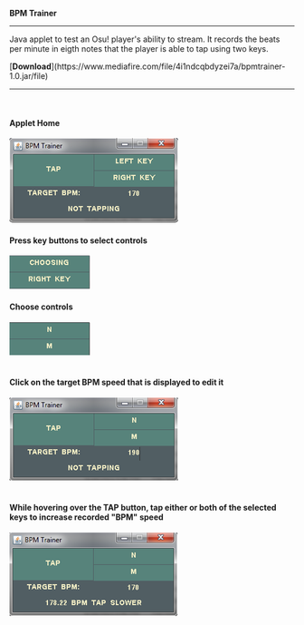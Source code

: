 <b>BPM Trainer</b>
<br><hr>
<p>
Java applet to test an Osu! player's ability to stream. 
It records the beats per minute in eigth notes that the player is able to tap using two keys.
</p>
[<b>Download</b>](https://www.mediafire.com/file/4i1ndcqbdyzei7a/bpmtrainer-1.0.jar/file)
<hr><br>

<h4>Applet Home</h4>
<div><img src="1.png" />
<br>
<h4>Press key buttons to select controls</h4>
<div><img src="2.png" /></div>
<h4>Choose controls</h4>
<div><img src="3.png" /></div>
<br>
<h4>Click on the target BPM speed that is displayed to edit it</h4>
<div><img src="4.png" /></div>
<br>
<h4>While hovering over the TAP button, tap either or both of the selected keys to increase recorded "BPM" speed</h4>
<div><img src="5.png" /></div>
